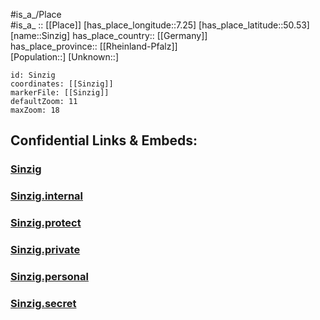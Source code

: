 ﻿---
location: [50.53,7.25] 
mapzoom: [7,12] 
mapmarker: city 
type: City
tags:
- geo/City


SpocWebEntityId: 34287
isDeleted: false
confidential: public

---
#is_a_/Place  
#is_a_ :: [[Place]] 
[has_place_longitude::7.25] 
[has_place_latitude::50.53] 
[name::Sinzig] 
has_place_country:: [[Germany]]  
has_place_province:: [[Rheinland-Pfalz]]  
[Population::] 
[Unknown::] 


```leaflet
id: Sinzig
coordinates: [[Sinzig]] 
markerFile: [[Sinzig]] 
defaultZoom: 11 
maxZoom: 18
```


## Confidential Links & Embeds: 

### [Sinzig](/_public/Earth/Continent/Europe/Europe~Central/Germany/Germany~West/Rheinland-Pfalz/counties~RP/Ahrweiler/cities~Ahrweiler/Sinzig.md) 

### [Sinzig.internal](/_internal/Earth/Continent/Europe/Europe~Central/Germany/Germany~West/Rheinland-Pfalz/counties~RP/Ahrweiler/cities~Ahrweiler/Sinzig.internal.md) 

### [Sinzig.protect](/_protect/Earth/Continent/Europe/Europe~Central/Germany/Germany~West/Rheinland-Pfalz/counties~RP/Ahrweiler/cities~Ahrweiler/Sinzig.protect.md) 

### [Sinzig.private](/_private/Earth/Continent/Europe/Europe~Central/Germany/Germany~West/Rheinland-Pfalz/counties~RP/Ahrweiler/cities~Ahrweiler/Sinzig.private.md) 

### [Sinzig.personal](/_personal/Earth/Continent/Europe/Europe~Central/Germany/Germany~West/Rheinland-Pfalz/counties~RP/Ahrweiler/cities~Ahrweiler/Sinzig.personal.md) 

### [Sinzig.secret](/_secret/Earth/Continent/Europe/Europe~Central/Germany/Germany~West/Rheinland-Pfalz/counties~RP/Ahrweiler/cities~Ahrweiler/Sinzig.secret.md) 
